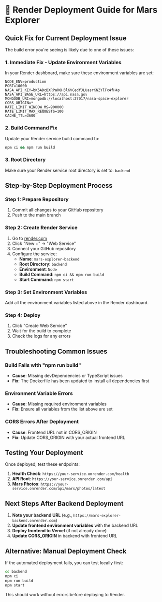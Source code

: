 # 🚀 Render Deployment Guide for Mars Explorer

## Quick Fix for Current Deployment Issue

The build error you're seeing is likely due to one of these issues:

### 1. **Immediate Fix - Update Environment Variables**

In your Render dashboard, make sure these environment variables are set:

```
NODE_ENV=production
PORT=10000
NASA_API_KEY=bK5ADcBXRPaROH3lKVCedfJLUasrKNZYlTx4fH4p
NASA_API_BASE_URL=https://api.nasa.gov
MONGODB_URI=mongodb://localhost:27017/nasa-space-explorer
CORS_ORIGIN=*
RATE_LIMIT_WINDOW_MS=900000
RATE_LIMIT_MAX_REQUESTS=100
CACHE_TTL=3600
```

### 2. **Build Command Fix**

Update your Render service build command to:
```bash
npm ci && npm run build
```

### 3. **Root Directory**

Make sure your Render service root directory is set to: `backend`

## Step-by-Step Deployment Process

### Step 1: Prepare Repository
1. Commit all changes to your GitHub repository
2. Push to the main branch

### Step 2: Create Render Service
1. Go to [render.com](https://render.com)
2. Click "New +" → "Web Service"
3. Connect your GitHub repository
4. Configure the service:
   - **Name**: `mars-explorer-backend`
   - **Root Directory**: `backend`
   - **Environment**: `Node`
   - **Build Command**: `npm ci && npm run build`
   - **Start Command**: `npm start`

### Step 3: Set Environment Variables
Add all the environment variables listed above in the Render dashboard.

### Step 4: Deploy
1. Click "Create Web Service"
2. Wait for the build to complete
3. Check the logs for any errors

## Troubleshooting Common Issues

### Build Fails with "npm run build"
- **Cause**: Missing devDependencies or TypeScript issues
- **Fix**: The Dockerfile has been updated to install all dependencies first

### Environment Variable Errors
- **Cause**: Missing required environment variables
- **Fix**: Ensure all variables from the list above are set

### CORS Errors After Deployment
- **Cause**: Frontend URL not in CORS_ORIGIN
- **Fix**: Update CORS_ORIGIN with your actual frontend URL

## Testing Your Deployment

Once deployed, test these endpoints:

1. **Health Check**: `https://your-service.onrender.com/health`
2. **API Root**: `https://your-service.onrender.com/api`
3. **Mars Photos**: `https://your-service.onrender.com/api/mars/photos/latest`

## Next Steps After Backend Deployment

1. **Note your backend URL** (e.g., `https://mars-explorer-backend.onrender.com`)
2. **Update frontend environment variables** with the backend URL
3. **Deploy frontend to Vercel** (if not already done)
4. **Update CORS_ORIGIN** in backend with frontend URL

## Alternative: Manual Deployment Check

If the automated deployment fails, you can test locally first:

```bash
cd backend
npm ci
npm run build
npm start
```

This should work without errors before deploying to Render.
